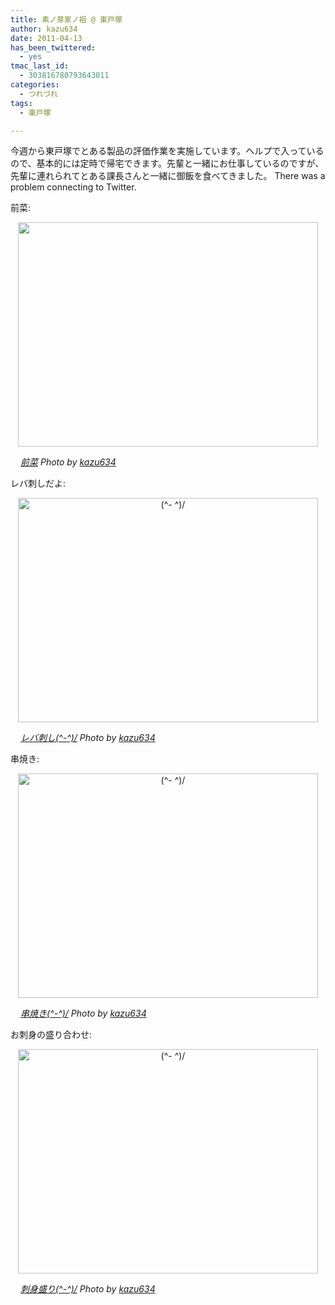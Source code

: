 ```yaml
---
title: 素ノ芽家ノ祖 @ 東戸塚
author: kazu634
date: 2011-04-13
has_been_twittered:
  - yes
tmac_last_id:
  - 303816780793643011
categories:
  - つれづれ
tags:
  - 東戸塚

---
```

今週から東戸塚でとある製品の評価作業を実施しています。ヘルプで入っているので、基本的には定時で帰宅できます。先輩と一緒にお仕事しているのですが、先輩に連れられてとある課長さんと一緒に御飯を食べてきました。 There was a problem connecting to Twitter. 

<!--more-->


  
前菜:

<p style="text-align: center;">
<a href="http://blog.kazu634.com/2011/04/13/%e7%b4%a0%e3%83%8e%e8%8a%bd%e5%ae%b6%e3%83%8e%e7%a5%96-%e6%9d%b1%e6%88%b8%e5%a1%9a/attachment/945/" onclick="__gaTracker('send', 'event', 'outbound-article', 'http://blog.kazu634.com/2011/04/13/%e7%b4%a0%e3%83%8e%e8%8a%bd%e5%ae%b6%e3%83%8e%e7%a5%96-%e6%9d%b1%e6%88%b8%e5%a1%9a/attachment/945/', '');" title=''><img width="480" height="359" src="http://blog.kazu634.com/wp-content/uploads/2012/06/jpg48" class="attachment-large aligncenter wp-image-945" alt="" title="" srcset="http://blog.kazu634.com/wp-content/uploads/2012/06/jpg48-300x224. 300w, http://blog.kazu634.com/wp-content/uploads/2012/06/jpg48-150x112. 150w, http://blog.kazu634.com/wp-content/uploads/2012/06/jpg48 480w" sizes="(max-width: 480px) 100vw, 480px" /></a>
</p>

<cite class="flickr_photographer"><img src="http://www.flickr.com/favicon.ico" alt="" width="16" /><a href="http://www.flickr.com/photos/42332031@N02/5616241340/" onclick="__gaTracker('send', 'event', 'outbound-article', 'http://www.flickr.com/photos/42332031@N02/5616241340/', '前菜');" rel="nofollow"  target="_blank">前菜</a> Photo by <a href="http://www.flickr.com/photos/42332031@N02/" onclick="__gaTracker('send', 'event', 'outbound-article', 'http://www.flickr.com/photos/42332031@N02/', 'kazu634');" rel="nofollow"  target="_blank">kazu634</a></cite>

レバ刺しだよ:

<p style="text-align: center;">
<a href="http://blog.kazu634.com/2011/04/13/%e7%b4%a0%e3%83%8e%e8%8a%bd%e5%ae%b6%e3%83%8e%e7%a5%96-%e6%9d%b1%e6%88%b8%e5%a1%9a/attachment/946/" onclick="__gaTracker('send', 'event', 'outbound-article', 'http://blog.kazu634.com/2011/04/13/%e7%b4%a0%e3%83%8e%e8%8a%bd%e5%ae%b6%e3%83%8e%e7%a5%96-%e6%9d%b1%e6%88%b8%e5%a1%9a/attachment/946/', '');" title='(^- ^)/'><img width="480" height="359" src="http://blog.kazu634.com/wp-content/uploads/2012/06/jpg49" class="attachment-large aligncenter wp-image-946" alt="(^- ^)/" title="(^- ^)/" srcset="http://blog.kazu634.com/wp-content/uploads/2012/06/jpg49-300x224.jpg 300w, http://blog.kazu634.com/wp-content/uploads/2012/06/jpg49 480w" sizes="(max-width: 480px) 100vw, 480px" /></a>
</p>

<cite class="flickr_photographer"><img src="http://www.flickr.com/favicon.ico" alt="" width="16" /><a href="http://www.flickr.com/photos/42332031@N02/5616241524/" onclick="__gaTracker('send', 'event', 'outbound-article', 'http://www.flickr.com/photos/42332031@N02/5616241524/', 'レバ刺し(^-^)/');" rel="nofollow"  target="_blank">レバ刺し(^-^)/</a> Photo by <a href="http://www.flickr.com/photos/42332031@N02/" onclick="__gaTracker('send', 'event', 'outbound-article', 'http://www.flickr.com/photos/42332031@N02/', 'kazu634');" rel="nofollow"  target="_blank">kazu634</a></cite>

串焼き:

<p style="text-align: center;">
<a href="http://blog.kazu634.com/2011/04/13/%e7%b4%a0%e3%83%8e%e8%8a%bd%e5%ae%b6%e3%83%8e%e7%a5%96-%e6%9d%b1%e6%88%b8%e5%a1%9a/attachment/947/" onclick="__gaTracker('send', 'event', 'outbound-article', 'http://blog.kazu634.com/2011/04/13/%e7%b4%a0%e3%83%8e%e8%8a%bd%e5%ae%b6%e3%83%8e%e7%a5%96-%e6%9d%b1%e6%88%b8%e5%a1%9a/attachment/947/', '');" title='(^- ^)/'><img width="480" height="359" src="http://blog.kazu634.com/wp-content/uploads/2012/06/jpg50" class="attachment-large aligncenter wp-image-947" alt="(^- ^)/" title="(^- ^)/" srcset="http://blog.kazu634.com/wp-content/uploads/2012/06/jpg50-300x224.jpg 300w, http://blog.kazu634.com/wp-content/uploads/2012/06/jpg50 480w" sizes="(max-width: 480px) 100vw, 480px" /></a>
</p>

<cite class="flickr_photographer"><img src="http://www.flickr.com/favicon.ico" alt="" width="16" /><a href="http://www.flickr.com/photos/42332031@N02/5615660817/" onclick="__gaTracker('send', 'event', 'outbound-article', 'http://www.flickr.com/photos/42332031@N02/5615660817/', '串焼き(^-^)/');" rel="nofollow"  target="_blank">串焼き(^-^)/</a> Photo by <a href="http://www.flickr.com/photos/42332031@N02/" onclick="__gaTracker('send', 'event', 'outbound-article', 'http://www.flickr.com/photos/42332031@N02/', 'kazu634');" rel="nofollow"  target="_blank">kazu634</a></cite>

お刺身の盛り合わせ:

<p style="text-align: center;">
<a href="http://blog.kazu634.com/2011/04/13/%e7%b4%a0%e3%83%8e%e8%8a%bd%e5%ae%b6%e3%83%8e%e7%a5%96-%e6%9d%b1%e6%88%b8%e5%a1%9a/attachment/948/" onclick="__gaTracker('send', 'event', 'outbound-article', 'http://blog.kazu634.com/2011/04/13/%e7%b4%a0%e3%83%8e%e8%8a%bd%e5%ae%b6%e3%83%8e%e7%a5%96-%e6%9d%b1%e6%88%b8%e5%a1%9a/attachment/948/', '');" title='(^- ^)/'><img width="480" height="359" src="http://blog.kazu634.com/wp-content/uploads/2012/06/jpg51" class="attachment-large aligncenter wp-image-948" alt="(^- ^)/" title="(^- ^)/" srcset="http://blog.kazu634.com/wp-content/uploads/2012/06/jpg51-300x224.jpg 300w, http://blog.kazu634.com/wp-content/uploads/2012/06/jpg51 480w" sizes="(max-width: 480px) 100vw, 480px" /></a>
</p>

<cite class="flickr_photographer"><img src="http://www.flickr.com/favicon.ico" alt="" width="16" /><a href="http://www.flickr.com/photos/42332031@N02/5615661007/" onclick="__gaTracker('send', 'event', 'outbound-article', 'http://www.flickr.com/photos/42332031@N02/5615661007/', '刺身盛り(^-^)/');" rel="nofollow"  target="_blank">刺身盛り(^-^)/</a> Photo by <a href="http://www.flickr.com/photos/42332031@N02/" onclick="__gaTracker('send', 'event', 'outbound-article', 'http://www.flickr.com/photos/42332031@N02/', 'kazu634');" rel="nofollow"  target="_blank">kazu634</a></cite>
